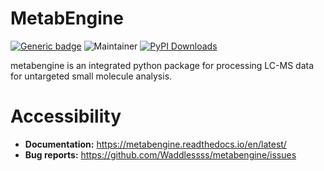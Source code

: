 # MetabEngine

[![Generic badge](https://img.shields.io/badge/metabengine-ver_1.0-%3CCOLOR%3E.svg)](https://github.com/Waddlessss/metabengine/)
![Maintainer](https://img.shields.io/badge/maintainer-Huaxu_Yu-blue)
[![PyPI Downloads](https://img.shields.io/pypi/dm/bago.svg?label=PyPI%20downloads)](https://pypi.org/project/metabengine/)

metabengine is an integrated python package for processing LC-MS data for untargeted small molecule analysis.

# Accessibility

* **Documentation:** https://metabengine.readthedocs.io/en/latest/
* **Bug reports:** https://github.com/Waddlessss/metabengine/issues

&nbsp;
&nbsp;
